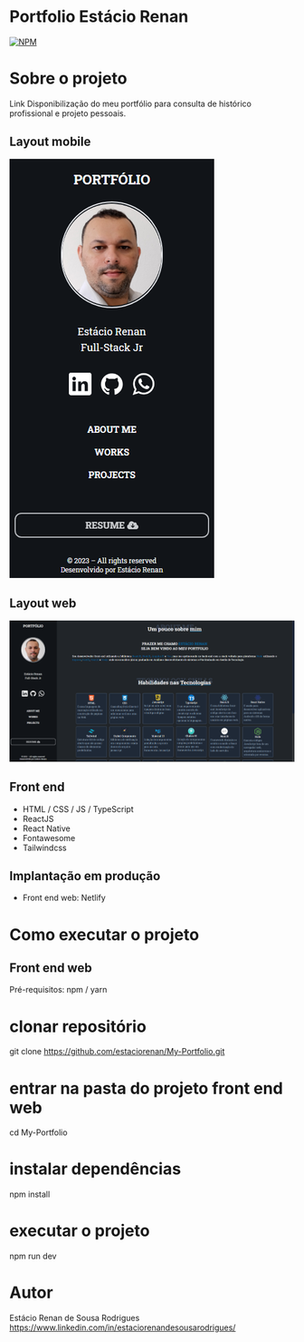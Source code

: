 # Portfolio Estácio Renan
[![NPM](https://img.shields.io/npm/l/react)](https://github.com/devsuperior/sds1-wmazoni/blob/master/LICENSE)
# Sobre o projeto
Link
Disponibilização do meu portfólio para consulta de histórico profissional e projeto pessoais.
## Layout mobile
![Mobile 1](https://github.com/estaciorenan/My-Portfolio/blob/main/public/media/tela-mobile1.PNG)
## Layout web
![Web 1](https://github.com/estaciorenan/My-Portfolio/blob/main/public/media/tela-web.PNG)
## Front end
- HTML / CSS / JS / TypeScript
- ReactJS
- React Native
- Fontawesome
- Tailwindcss
## Implantação em produção
- Front end web: Netlify
# Como executar o projeto
## Front end web
Pré-requisitos: npm / yarn
# clonar repositório
git clone https://github.com/estaciorenan/My-Portfolio.git
# entrar na pasta do projeto front end web
cd My-Portfolio
# instalar dependências
npm install
# executar o projeto
 npm run dev
# Autor
Estácio Renan de Sousa Rodrigues
https://www.linkedin.com/in/estaciorenandesousarodrigues/
```
